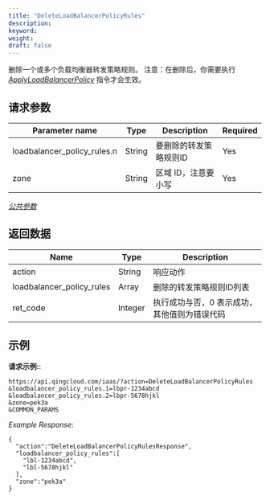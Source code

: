 ```yaml
---
title: "DeleteLoadBalancerPolicyRules"
description: 
keyword: 
weight: 
draft: false
---
```




删除一个或多个负载均衡器转发策略规则。 注意：在删除后，你需要执行 [_ApplyLoadBalancerPolicy_](../apply_loadbalancer_policy/) 指令才会生效。

## 请求参数

| Parameter name | Type | Description | Required |
| --- | --- | --- | --- |
| loadbalancer_policy_rules.n | String | 要删除的转发策略规则ID | Yes |
| zone | String | 区域 ID，注意要小写 | Yes |

[_公共参数_](../../../parameters/)

## 返回数据

| Name | Type | Description |
| --- | --- | --- |
| action | String | 响应动作 |
| loadbalancer_policy_rules | Array | 删除的转发策略规则ID列表 |
| ret_code | Integer | 执行成功与否，0 表示成功，其他值则为错误代码 |

## 示例

**请求示例:**:

```
https://api.qingcloud.com/iaas/?action=DeleteLoadBalancerPolicyRules
&loadbalancer_policy_rules.1=lbpr-1234abcd
&loadbalancer_policy_rules.2=lbpr-5678hjkl
&zone=pek3a
&COMMON_PARAMS
```

_Example Response_:

```
{
  "action":"DeleteLoadBalancerPolicyRulesResponse",
  "loadbalancer_policy_rules":[
    "lbl-1234abcd",
    "lbl-5678hjkl"
  ],
  "zone":"pek3a"
}
```
